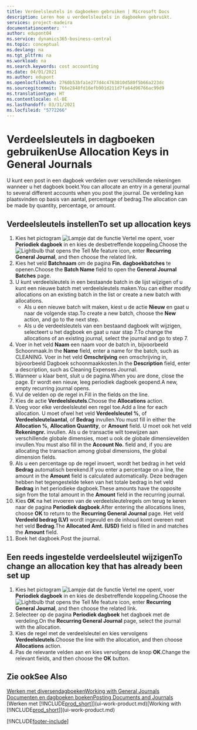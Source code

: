 ```yaml
---
title: Verdeelsleutels in dagboeken gebruiken | Microsoft Docs
description: Leren hoe u verdeelsleutels in dagboeken gebruikt.
services: project-madeira
documentationcenter: ''
author: edupont04
ms.service: dynamics365-business-central
ms.topic: conceptual
ms.devlang: na
ms.tgt_pltfrm: na
ms.workload: na
ms.search.keywords: cost accounting
ms.date: 04/01/2021
ms.author: edupont
ms.openlocfilehash: 2760b53bfa1e277d4c4763810d580f5b66a223dc
ms.sourcegitcommit: 766e2840fd16efb901d211d7fa64d96766ac99d9
ms.translationtype: HT
ms.contentlocale: nl-BE
ms.lasthandoff: 03/31/2021
ms.locfileid: "5772266"
---
```

# <a name="use-allocation-keys-in-general-journals"></a><span data-ttu-id="52287-103">Verdeelsleutels in dagboeken gebruiken</span><span class="sxs-lookup"><span data-stu-id="52287-103">Use Allocation Keys in General Journals</span></span>
<span data-ttu-id="52287-104">U kunt een post in een dagboek verdelen over verschillende rekeningen wanneer u het dagboek boekt.</span><span class="sxs-lookup"><span data-stu-id="52287-104">You can allocate an entry in a general journal to several different accounts when you post the journal.</span></span> <span data-ttu-id="52287-105">De verdeling kan plaatsvinden op basis van aantal, percentage of bedrag.</span><span class="sxs-lookup"><span data-stu-id="52287-105">The allocation can be made by quantity, percentage, or amount.</span></span>

## <a name="to-set-up-allocation-keys"></a><span data-ttu-id="52287-106">Verdeelsleutels instellen</span><span class="sxs-lookup"><span data-stu-id="52287-106">To set up allocation keys</span></span>
1. <span data-ttu-id="52287-107">Kies het pictogram ![Lampje dat de functie Vertel me opent](media/ui-search/search_small.png "Vertel me wat u wilt doen"), voer **Periodiek dagboek** in en kies de desbetreffende koppeling.</span><span class="sxs-lookup"><span data-stu-id="52287-107">Choose the ![Lightbulb that opens the Tell Me feature](media/ui-search/search_small.png "Tell me what you want to do") icon, enter **Recurring General Journal**, and then choose the related link.</span></span>
2. <span data-ttu-id="52287-108">Kies het veld **Batchnaam** om de pagina **Fin. dagboekbatches** te openen.</span><span class="sxs-lookup"><span data-stu-id="52287-108">Choose the **Batch Name** field to open the **General Journal Batches** page.</span></span>
3. <span data-ttu-id="52287-109">U kunt verdeelsleutels in een bestaande batch in de lijst wijzigen of u kunt een nieuwe batch met verdeelsleutels maken.</span><span class="sxs-lookup"><span data-stu-id="52287-109">You can either modify allocations on an existing batch in the list or create a new batch with allocations.</span></span>
   * <span data-ttu-id="52287-110">Als u een nieuwe batch wilt maken, kiest u de actie **Nieuw** en gaat u naar de volgende stap.</span><span class="sxs-lookup"><span data-stu-id="52287-110">To create a new batch, choose the **New** action, and go to the next step.</span></span>
   * <span data-ttu-id="52287-111">Als u de verdeelsleutels van een bestaand dagboek wilt wijzigen, selecteert u het dagboek en gaat u naar stap 7.</span><span class="sxs-lookup"><span data-stu-id="52287-111">To change the allocations of an existing journal, select the journal and go to step 7.</span></span>    
4. <span data-ttu-id="52287-112">Voer in het veld **Naam** een naam voor de batch in, bijvoorbeeld Schoonmaak.</span><span class="sxs-lookup"><span data-stu-id="52287-112">In the **Name** field, enter a name for the batch, such as CLEANING.</span></span> <span data-ttu-id="52287-113">Voer in het veld **Omschrijving** een omschrijving in, bijvoorbeeld Dagboek schoonmaakkosten.</span><span class="sxs-lookup"><span data-stu-id="52287-113">In the **Description** field, enter a description, such as Cleaning Expenses Journal.</span></span>
5. <span data-ttu-id="52287-114">Wanneer u klaar bent, sluit u de pagina.</span><span class="sxs-lookup"><span data-stu-id="52287-114">When you are done, close the page.</span></span> <span data-ttu-id="52287-115">Er wordt een nieuw, leeg periodiek dagboek geopend.</span><span class="sxs-lookup"><span data-stu-id="52287-115">A new, empty recurring journal opens.</span></span>
6. <span data-ttu-id="52287-116">Vul de velden op de regel in.</span><span class="sxs-lookup"><span data-stu-id="52287-116">Fill in the fields on the line.</span></span>
7. <span data-ttu-id="52287-117">Kies de actie **Verdeelsleutels**.</span><span class="sxs-lookup"><span data-stu-id="52287-117">Choose the **Allocations** action.</span></span>
8. <span data-ttu-id="52287-118">Voeg voor elke verdeelsleutel een regel toe.</span><span class="sxs-lookup"><span data-stu-id="52287-118">Add a line for each allocation.</span></span> <span data-ttu-id="52287-119">U moet ofwel het veld **Verdeelsleutel %**, of **Verdeelsleutelaantal**, of **Bedrag** invullen.</span><span class="sxs-lookup"><span data-stu-id="52287-119">You must fill in either the **Allocation %**, **Allocation Quantity**, or **Amount** field.</span></span> <span data-ttu-id="52287-120">U moet ook het veld **Rekeningnr.** invullen. Als u de transactie wilt toewijzen aan verschillende globale dimensies, moet u ook de globale dimensievelden invullen.</span><span class="sxs-lookup"><span data-stu-id="52287-120">You must also fill in the **Account No.** field and, if you are allocating the transaction among global dimensions, the global dimension fields.</span></span>
9. <span data-ttu-id="52287-121">Als u een percentage op de regel invoert, wordt het bedrag in het veld **Bedrag** automatisch berekend.</span><span class="sxs-lookup"><span data-stu-id="52287-121">If you enter a percentage on a line, the amount in the **Amount** field is calculated automatically.</span></span> <span data-ttu-id="52287-122">Deze bedragen hebben het tegengestelde teken van het totale bedrag in het veld **Bedrag** in het periodieke dagboek.</span><span class="sxs-lookup"><span data-stu-id="52287-122">These amounts have the opposite sign from the total amount in the **Amount** field in the recurring journal.</span></span>
10. <span data-ttu-id="52287-123">Kies **OK** na het invoeren van de verdeelsleutelregels om terug te keren naar de pagina **Periodiek dagboek**.</span><span class="sxs-lookup"><span data-stu-id="52287-123">After entering the allocations lines, choose **OK** to return to the **Recurring General Journal** page.</span></span> <span data-ttu-id="52287-124">Het veld **Verdeeld bedrag (LV)** wordt ingevuld en de inhoud komt overeen met het veld **Bedrag**.</span><span class="sxs-lookup"><span data-stu-id="52287-124">The **Allocated Amt. (USD)** field is filled in and matches the **Amount** field.</span></span>
11. <span data-ttu-id="52287-125">Boek het dagboek.</span><span class="sxs-lookup"><span data-stu-id="52287-125">Post the journal.</span></span>

## <a name="to-change-an-allocation-key-that-has-already-been-set-up"></a><span data-ttu-id="52287-126">Een reeds ingestelde verdeelsleutel wijzigen</span><span class="sxs-lookup"><span data-stu-id="52287-126">To change an allocation key that has already been set up</span></span>
1. <span data-ttu-id="52287-127">Kies het pictogram ![Lampje dat de functie Vertel me opent](media/ui-search/search_small.png "Vertel me wat u wilt doen"), voer **Periodiek dagboek** in en kies de desbetreffende koppeling.</span><span class="sxs-lookup"><span data-stu-id="52287-127">Choose the ![Lightbulb that opens the Tell Me feature](media/ui-search/search_small.png "Tell me what you want to do") icon, enter **Recurring General Journal**, and then choose the related link.</span></span>
2. <span data-ttu-id="52287-128">Selecteer op de pagina **Periodiek dagboek** het dagboek met de verdeling.</span><span class="sxs-lookup"><span data-stu-id="52287-128">On the **Recurring General Journal** page, select the journal with the allocation.</span></span>
3. <span data-ttu-id="52287-129">Kies de regel met de verdeelsleutel en kies vervolgens **Verdeelsleutels**.</span><span class="sxs-lookup"><span data-stu-id="52287-129">Choose the line with the allocation, and then choose **Allocations** action.</span></span>
4. <span data-ttu-id="52287-130">Pas de relevante velden aan en kies vervolgens de knop **OK**.</span><span class="sxs-lookup"><span data-stu-id="52287-130">Change the relevant fields, and then choose the **OK** button.</span></span>

## <a name="see-also"></a><span data-ttu-id="52287-131">Zie ook</span><span class="sxs-lookup"><span data-stu-id="52287-131">See Also</span></span>
[<span data-ttu-id="52287-132">Werken met diversendagboeken</span><span class="sxs-lookup"><span data-stu-id="52287-132">Working with General Journals</span></span>](ui-work-general-journals.md)  
[<span data-ttu-id="52287-133">Documenten en dagboeken boeken</span><span class="sxs-lookup"><span data-stu-id="52287-133">Posting Documents and Journals</span></span>](ui-post-documents-journals.md)  
<span data-ttu-id="52287-134">[Werken met [!INCLUDE[prod_short](includes/prod_short.md)]](ui-work-product.md)</span><span class="sxs-lookup"><span data-stu-id="52287-134">[Working with [!INCLUDE[prod_short](includes/prod_short.md)]](ui-work-product.md)</span></span>


[!INCLUDE[footer-include](includes/footer-banner.md)]